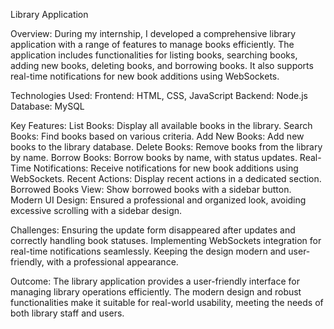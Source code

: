Library Application

Overview:
During my internship, I developed a comprehensive library application with a range of features to manage books efficiently. The application includes functionalities for listing books, searching books, adding new books, deleting books, and borrowing books. It also supports real-time notifications for new book additions using WebSockets.

Technologies Used:
Frontend: HTML, CSS, JavaScript
Backend: Node.js
Database: MySQL

Key Features:
List Books: Display all available books in the library.
Search Books: Find books based on various criteria.
Add New Books: Add new books to the library database.
Delete Books: Remove books from the library by name.
Borrow Books: Borrow books by name, with status updates.
Real-Time Notifications: Receive notifications for new book additions using WebSockets.
Recent Actions: Display recent actions in a dedicated section.
Borrowed Books View: Show borrowed books with a sidebar button.
Modern UI Design: Ensured a professional and organized look, avoiding excessive scrolling with a sidebar design.

Challenges:
Ensuring the update form disappeared after updates and correctly handling book statuses.
Implementing WebSockets integration for real-time notifications seamlessly.
Keeping the design modern and user-friendly, with a professional appearance.

Outcome:
The library application provides a user-friendly interface for managing library operations efficiently. The modern design and robust functionalities make it suitable for real-world usability, meeting the needs of both library staff and users.

